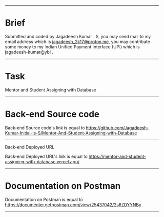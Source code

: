 <hr/>

# Brief

Submitted and coded by Jagadeesh Kumar . S, you may send mail to my email address which is jagadeesh_2k17@proton.me, you may contribute some money to my Indian Unified Payment Interface (UPI) which is jagadeesh-kumar@ybl .

<hr/>

# Task 

Mentor and Student Assigning with Database

<hr/>

# Back-end Source code

Back-end Source code's link is equal to https://github.com/Jagadeesh-Kumar-Initial-Is-S/Mentor-And-Student-Assigning-with-Database

<hr/>

Back-end Deployed URL

Back-end Deployed URL's link is equal to https://mentor-and-student-assigning-with-database.vercel.app/

<hr/>

# Documentation on Postman

Documentation on Postman is equal to https://documenter.getpostman.com/view/25437042/2s8ZDYYNBy .

<hr/>
